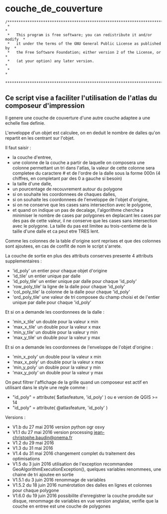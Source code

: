  couche_de_couverture
======================

    /***************************************************************************
     *                                                                         *
     *   This program is free software; you can redistribute it and/or modify  *
     *   it under the terms of the GNU General Public License as published by  *
     *   the Free Software Foundation; either version 2 of the License, or     *
     *   (at your option) any later version.                                   *
     *                                                                         *
     ***************************************************************************/

Ce script vise a faciliter l'utilisation de l'atlas du composeur d'impression
-----------------------------------------------------------------------------

Il genere une couche de couverture d'une autre couche adaptee a une echelle fixe definie.

L'enveloppe d'un objet est calculee, on en deduit le nombre de dalles qu'on repartit en les centrant sur l'objet.

Il faut saisir :
- la couche d'entree,
- une colonne de la couche a partir de laquelle on composera une colonne permettant un tri dans l'atlas,
     la valeur de cette colonne sera completee du caractere # et de l'ordre de la dalle sous la forme 000n
     (4 chiffres, en completant par des 0 a gauche si besoin)
- la taille d'une dalle,
- un pourcentage de recouvrement autour du polygone
- si on souhaite les coordonnees de chaques dalles,
- si on souhaite les coordonnees de l'enveloppe de l'objet d'origine,
- si on ne conserve que les cases sans intersection avec le polygone,
- et quand on indique un pas de decalage, l'algorithme cherche a minimiser le nombre de cases par polygones
     en deplacant les cases par des pas de cette valeur, il ne conserve que les cases sans intersection
     avec le polygone.
     La taille du pas est limitee au trois-centieme de la taille d'une dalle et ca peut etre TRES lent.

Comme les colonnes de la table d'origine sont reprises et que des colonnes sont ajoutees, en cas de conflit de nom
le script s'arrete.

La couche de sortie en plus des attributs conserves presente 4 attributs supplementaires :
- 'id_poly'       un entier pour chaque objet d'origine
- 'id_tile'       un entier unique par dalle
- 'id_poly_tile'  un entier unique par dalle pour chaque 'id_poly'
- 'row_poly_tile' la ligne de la dalle pour chaque 'id_poly'
- 'col_poly_tile' la colonne de la dalle pour chaque 'id_poly'
- 'ord_poly_tile' une valeur de tri composee du champ choisi et de l'entier unique par dalle pour chaque 'id_poly'

Et si on a demande les coordonnees de la dalle :
- 'min_x_tile'    un double pour la valeur x min
- 'max_x_tile'    un double pour la valeur x max
- 'min_y_tile'    un double pour la valeur y min
- 'max_y_tile'    un double pour la valeur y max

Et si on a demande les coordonnees de l'enveloppe de l'objet d'origine :
- 'min_x_poly'    un double pour la valeur x min
- 'max_x_poly'    un double pour la valeur x max
- 'min_y_poly'    un double pour la valeur y min
- 'max_y_poly'    un double pour la valeur y max

On peut filtrer l'affichage de la grille quand un composeur est actif en utilisant dans le style une regle comme :
- "id_poly" = attribute( $atlasfeature, 'id_poly' )
ou e version de QGIS >= 14
- "id_poly" = attribute( @atlasfeature, 'id_poly' )

Versions :
- V1.b du 27 mai 2016 version python ogr osvy
- V1.1 du 27 mai 2016 version processing jean-christophe.baudin@onema.fr
- V1.2 du 29 mai 2016
- V1.3 du 31 mai 2016
- V1.4 du 31 mai 2016 changement complet du traitement des optimisations
- V1.5 du 3 juin 2016 utilisation de l'exception recommandee GeoAlgorithmExecutionException(),
                      quelques variables renommees,
                      une chaine de tri ajoutee en sortie
- V1.5.1 du 3 juin 2016 renommage de variables
- V1.5.2 du 18 juin 2016 numérotation des dalles en lignes et colonnes pour chaque polygone
- V1.6.0 du 19 juin 2016 possibilite d'enregistrer la couche produite sur disque,
                        renommage de variables en vue version anglaise,
                        verifie que la couche en entree est une couche de polygones
